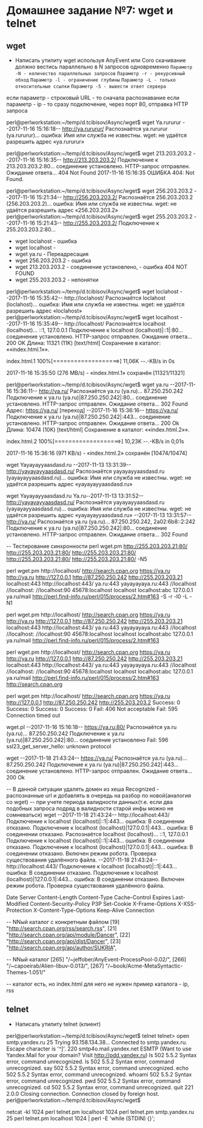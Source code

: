 Домашнее задание №7: wget и telnet
============================

wget
-------
* Написать утилиту wget используя AnyEvent или Coro
скачивание должно вестись параллельно в N запросов одновременно
	`Параметр -N - количество параллельных запросов`
	`Параметр -r - рекурсивный обход`
	`Параметр -l - ограничение глубины`
	`Параметр -L - только относительные ссылки`
	`Параметр -S - вывести ответ сервера`

если параметр - строковый URL - то сначала распознавание
если параметр - ip - то сразу подключение, через порт 80, 
отправка HTTP запроса

perl@perlworkstation:~/temp/d.tcibisov/Async/wget$ wget Ya.rururur
--2017-11-16 15:16:18--  http://ya.rururur/
Распознаётся ya.rururur (ya.rururur)... ошибка: Имя или служба не известны.
wget: не удаётся разрешить адрес «ya.rururur»

perl@perlworkstation:~/temp/d.tcibisov/Async/wget$ wget 213.203.203.2
--2017-11-16 15:16:35--  http://213.203.203.2/
Подключение к 213.203.203.2:80... соединение установлено.
HTTP-запрос отправлен. Ожидание ответа... 404 Not Found
2017-11-16 15:16:35 ОШИБКА 404: Not Found.

perl@perlworkstation:~/temp/d.tcibisov/Async/wget$ wget 256.203.203.2
--2017-11-16 15:21:34--  http://256.203.203.2/
Распознаётся 256.203.203.2 (256.203.203.2)... ошибка: Имя или служба не известны.
wget: не удаётся разрешить адрес «256.203.203.2»
perl@perlworkstation:~/temp/d.tcibisov/Async/wget$ wget 255.203.203.2
--2017-11-16 15:21:43--  http://255.203.203.2/
Подключение к 255.203.203.2:80...

* wget loclahost	- ошибка
* wget localhost	- 
* wget ya.ru		- Переадресация
* wget 256.203.203.2	- ошибка
* wget 213.203.203.2	- соединение установлено, - ошибка 404 NOT FOUND
* wget 255.203.203.2	- непонятки

perl@perlworkstation:~/temp/d.tcibisov/Async/wget$ wget loclahost
--2017-11-16 15:35:42--  http://loclahost/
Распознаётся loclahost (loclahost)... ошибка: Имя или служба не известны.
wget: не удаётся разрешить адрес «loclahost»
perl@perlworkstation:~/temp/d.tcibisov/Async/wget$ wget localhost
--2017-11-16 15:35:49--  http://localhost/
Распознаётся localhost (localhost)... ::1, 127.0.0.1
Подключение к localhost (localhost)|::1|:80... соединение установлено.
HTTP-запрос отправлен. Ожидание ответа... 200 OK
Длина: 11321 (11K) [text/html]
Сохранение в каталог: ««index.html.1»».

index.html.1        100%[===================>]  11,06K  --.-KB/s    in 0s      

2017-11-16 15:35:50 (276 MB/s) - «index.html.1» сохранён [11321/11321]

perl@perlworkstation:~/temp/d.tcibisov/Async/wget$ wget ya.ru
--2017-11-16 15:36:11--  http://ya.ru/
Распознаётся ya.ru (ya.ru)... 87.250.250.242
Подключение к ya.ru (ya.ru)|87.250.250.242|:80... соединение установлено.
HTTP-запрос отправлен. Ожидание ответа... 302 Found
Адрес: https://ya.ru/ [переход]
--2017-11-16 15:36:16--  https://ya.ru/
Подключение к ya.ru (ya.ru)|87.250.250.242|:443... соединение установлено.
HTTP-запрос отправлен. Ожидание ответа... 200 Ok
Длина: 10474 (10K) [text/html]
Сохранение в каталог: ««index.html.2»».

index.html.2        100%[===================>]  10,23K  --.-KB/s    in 0,01s   

2017-11-16 15:36:16 (971 KB/s) - «index.html.2» сохранён [10474/10474]



wget Yayayayyaasdasd.ru
--2017-11-13 13:31:39--  http://yayayayyaasdasd.ru/
Распознаётся yayayayyaasdasd.ru (yayayayyaasdasd.ru)... ошибка: Имя или служба не известны.
wget: не удаётся разрешить адрес «yayayayyaasdasd.ru»


wget Yayayayyaasdasd.ru Ya.ru--2017-11-13 13:31:52--  http://yayayayyaasdasd.ru/
Распознаётся yayayayyaasdasd.ru (yayayayyaasdasd.ru)... ошибка: Имя или служба не известны.
wget: не удаётся разрешить адрес «yayayayyaasdasd.ru»
--2017-11-13 13:31:57--  http://ya.ru/
Распознаётся ya.ru (ya.ru)... 87.250.250.242, 2a02:6b8::2:242
Подключение к ya.ru (ya.ru)|87.250.250.242|:80... соединение установлено.
HTTP-запрос отправлен. Ожидание ответа... 302 Found

-- Тестирование синхронности
perl wget.pm http://255.203.203.21:80/ http://255.203.203.21:80/ http://255.203.203.21:80/ http://255.203.203.21:80/ http://255.203.203.21:80/ -N5


perl wget.pm http://localhost/ http://search.cpan.org https://ya.ru http://ya.ru http://127.0.0.1 http://87.250.250.242 http://255.203.203.21 localhost:443 http://localhost:443/ ya.ru:443 yayayayaya.ru:443 //localhost //localhost: //localhost:90 45678:localhost localhost localhost:abc 127.0.0.1 ya.ru/mail http://perl.find-info.ru/perl/015/process/2.htm#163 -S -r -l0 -L -N1


perl wget.pm http://localhost/ http://search.cpan.org https://ya.ru http://ya.ru http://127.0.0.1 http://87.250.250.242 http://255.203.203.21 localhost:443 http://localhost:443/ ya.ru:443 yayayayaya.ru:443 //localhost //localhost: //localhost:90 45678:localhost localhost localhost:abc 127.0.0.1 ya.ru/mail http://perl.find-info.ru/perl/015/process/2.htm#163

perl wget.pm http://localhost/ http://search.cpan.org https://ya.ru http://ya.ru http://127.0.0.1 http://87.250.250.242 http://255.203.203.21 localhost:443 http://localhost:443/ ya.ru:443 yayayayaya.ru:443 //localhost //localhost: //localhost:90 45678:localhost localhost localhost:abc 127.0.0.1 ya.ru/mail http://perl.find-info.ru/perl/015/process/2.htm#163 http://search.cpan.org


perl wget.pm http://localhost/ http://search.cpan.org https://ya.ru http://127.0.0.1 http://87.250.250.242 http://255.203.203.2
Success: 0
Success: 0
Success: 0
Success: 0
Fail: 406 Not acceptable
Fail: 595 Connection timed out


wget.pl
--2017-11-16 15:16:18-- https://ya.ru:80/
Распознаётся ya.ru (ya.ru)... 87.250.250.242
Подключение к ya.ru (ya.ru)|87.250.250.242|:80... соединение установлено
Fail: 596 ssl23_get_server_hello: unknown protocol

wget
--2017-11-18 21:43:24--  https://ya.ru/
Распознаётся ya.ru (ya.ru)... 87.250.250.242
Подключение к ya.ru (ya.ru)|87.250.250.242|:443... соединение установлено.
HTTP-запрос отправлен. Ожидание ответа... 200 Ok

-- В данной ситуации удалять домен из хеша Recognized - распознанные url и добавлять в очередь на разбор по новой(аналогия со wget)
-- при учете периода валидности данных(т.е. если два подобных запроса подряд в валидности старой инфы можно не сомневаться)
wget
--2017-11-18 21:43:24--  http://localhost:443/
Подключение к localhost (localhost)|::1|:443... ошибка: В соединении отказано.
Подключение к localhost (localhost)|127.0.0.1|:443... ошибка: В соединении отказано.
Распознаётся localhost (localhost)... ::1, 127.0.0.1
Подключение к localhost (localhost)|::1|:443... ошибка: В соединении отказано.
Подключение к localhost (localhost)|127.0.0.1|:443... ошибка: В соединении отказано.
Включен режим робота. Проверка существования удалённого файла.
--2017-11-18 21:43:24--  http://localhost:443/
Подключение к localhost (localhost)|::1|:443... ошибка: В соединении отказано.
Подключение к localhost (localhost)|127.0.0.1|:443... ошибка: В соединении отказано.
Включен режим робота. Проверка существования удалённого файла.

 Date Server Content-Length Content-Type Cache-Control Expires Last-Modified Content-Security-Policy P3P Set-Cookie X-Frame-Options X-XSS-Protection X-Content-Type-Options Keep-Alive Connection


-- NNый каталог с конкретным файлом
[19] "http://search.cpan.org/rss/search.rss",
[21] "http://search.cpan.org/api/module/Dancer",
[22] "http://search.cpan.org/api/dist/Dancer",
[23] "http://search.cpan.org/api/author/SUKRIA",

-- NNый каталог
[265] "/~jeffober/AnyEvent-ProcessPool-0.02/",
[266] "/~capoeirab/Alien-libuv-0.013/",
[267] "/~book/Acme-MetaSyntactic-Themes-1.051/"

-- каталог есть, но index.html для него не нужен
пример каталога - ip, rss


telnet
-------
* Написать утилиту telnet (клиент)

perl@perlworkstation:~/temp/d.tcibisov/Async/wget$ telnet
telnet> open smtp.yandex.ru 25
Trying 93.158.134.38...
Connected to smtp.yandex.ru.
Escape character is '^]'.
220 smtp4o.mail.yandex.net ESMTP (Want to use Yandex.Mail for your domain? Visit http://pdd.yandex.ru)
ls
502 5.5.2 Syntax error, command unrecognized.
ls
502 5.5.2 Syntax error, command unrecognized.
say
502 5.5.2 Syntax error, command unrecognized.
echo
502 5.5.2 Syntax error, command unrecognized.
whoami
502 5.5.2 Syntax error, command unrecognized.
pwd
502 5.5.2 Syntax error, command unrecognized.
cd
502 5.5.2 Syntax error, command unrecognized.
quit
221 2.0.0 Closing connection.
Connection closed by foreign host.
perl@perlworkstation:~/temp/d.tcibisov/Async/wget$ 

netcat -kl 1024
perl telnet.pm localhost 1024
perl telnet.pm smtp.yandex.ru 25
perl telnet.pm localhost 1024 | perl -E 'while (STDIN) {}';



